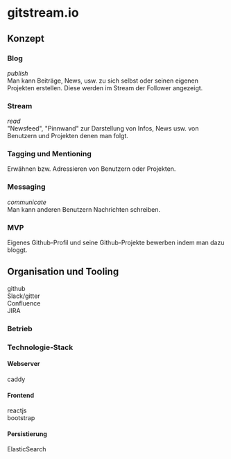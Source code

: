 # gitstream.io

## Konzept

### Blog
*publish*  
Man kann Beiträge, News, usw. zu sich selbst oder seinen eigenen Projekten erstellen. Diese werden im Stream der Follower angezeigt.

### Stream
*read*  
"Newsfeed", "Pinnwand" zur Darstellung von Infos, News usw. von Benutzern und Projekten denen man folgt.

### Tagging und Mentioning
Erwähnen bzw. Adressieren von Benutzern oder Projekten.

### Messaging
*communicate*  
Man kann anderen Benutzern Nachrichten schreiben.

### MVP
Eigenes Github-Profil und seine Github-Projekte bewerben indem man dazu bloggt.

## Organisation und Tooling
github  
Slack/gitter  
Confluence  
JIRA  

### Betrieb

### Technologie-Stack

#### Webserver
caddy

#### Frontend
reactjs  
bootstrap

#### Persistierung
ElasticSearch
